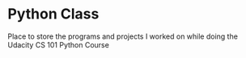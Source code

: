 # Python Class

Place to store the programs and projects I worked on while doing the Udacity CS 101 Python Course
